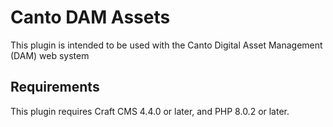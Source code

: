 # Canto DAM Assets

This plugin is intended to be used with the Canto Digital Asset Management (DAM) web system

## Requirements

This plugin requires Craft CMS 4.4.0 or later, and PHP 8.0.2 or later.

